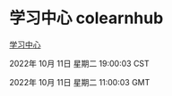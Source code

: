 # 学习中心 colearnhub
[学习中心](http://27.19.33.125:56308/colearnhub/)

2022年 10月 11日 星期二 19:00:03 CST

2022年 10月 11日 星期二 11:00:03 GMT
